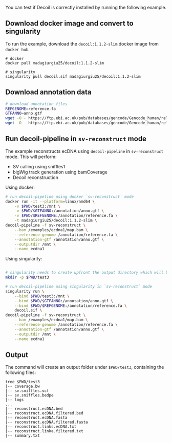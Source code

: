 
You can test if Decoil is correctly installed by running the following example. 

## Download docker image and convert to singularity

To run the example, download the `decoil:1.1.2-slim` docker image from `docker hub`.

```
# docker
docker pull madagiurgiu25/decoil:1.1.2-slim

# singularity
singularity pull decoil.sif madagiurgiu25/decoil:1.1.2-slim
```

## Download annotation data

```bash
# download annotation files
REFGENOME=reference.fa
GTFANNO=anno.gtf
wget -O - https://ftp.ebi.ac.uk/pub/databases/gencode/Gencode_human/release_44/GRCh38.primary_assembly.genome.fa.gz | gunzip -c > $REFGENOME
wget -O - https://ftp.ebi.ac.uk/pub/databases/gencode/Gencode_human/release_44/gencode.v44.primary_assembly.basic.annotation.gtf.gz | gunzip -c > $GTFANNO
```


## Run decoil-pipeline in `sv-reconstruct` mode

The example reconstructs ecDNA using `decoil-pipeline` in `sv-reconstruct` mode. This will perform:
- SV calling using sniffles1
- bigWig track generation using bamCoverage
- Decoil reconstruction

Using docker:

```bash
# run decoil-pipeline using docker `sv-reconstruct` mode
docker run -it --platform=linux/amd64 \
    -v $PWD/test3:/mnt \
    -v $PWD/$GTFANNO:/annotation/anno.gtf \
    -v $PWD/$REFGENOME:/annotation/reference.fa \
    -t madagiurgiu25/decoil:1.1.2-slim \
decoil-pipeline -f sv-reconstruct \
    --bam /examples/ecdna1/map.bam \
    --reference-genome /annotation/reference.fa \
    --annotation-gtf /annotation/anno.gtf \
    --outputdir /mnt \
    --name ecdna1
```

Using singularity:

```bash

# singularity needs to create upfront the output directory which will be mounted into the container
mkdir -p $PWD/test3

# run decoil-pipeline using singularity in `sv-reconstruct` mode
singularity run \
    --bind $PWD/test3:/mnt \
    --bind $PWD/$GTFANNO:/annotation/anno.gtf \
    --bind $PWD/$REFGENOME:/annotation/reference.fa \
    decoil.sif \
decoil-pipeline -f sv-reconstruct \
    --bam /examples/ecdna1/map.bam \
    --reference-genome /annotation/reference.fa \
    --annotation-gtf /annotation/anno.gtf \
    --outputdir /mnt \
    --name ecdna1
```

## Output

The command will create an output folder under `$PWD/test3`, containing the following files:

```commandline
tree $PWD/test3
|-- coverage.bw
|-- sv.sniffles.vcf
|-- sv.sniffles.bedpe
|-- logs
...
|-- reconstruct.ecDNA.bed
|-- reconstruct.ecDNA.filtered.bed
|-- reconstruct.ecDNA.fasta
|-- reconstruct.ecDNA.filtered.fasta
|-- reconstruct.links.ecDNA.txt
|-- reconstruct.linka.filtered.txt
|-- summary.txt
```
